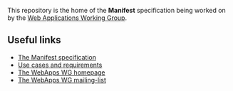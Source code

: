 This repository is the home of the **Manifest** specification being worked on by
the [Web Applications Working Group](http://www.w3.org/2008/webapps/).

## Useful links
* [The Manifest specification](https://w3c.github.io/manifest/)
* [Use cases and requirements](https://w3c-webmob.github.io/installable-webapps/)
* [The WebApps WG homepage](http://www.w3.org/2008/webapps/)
* [The WebApps WG mailing-list](https://lists.w3.org/Archives/Public/public-webapps/)
